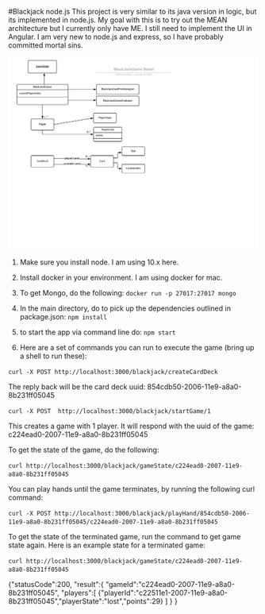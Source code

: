 #Blackjack node.js
This project is very similar to its java version in logic, but its implemented in node.js. My goal with this is to
try out the MEAN architecture but I currently only have ME. I still need to implement the UI in Angular. I am
very new to node.js and express, so I have probably committed mortal sins. 

![](images/BlackJackGameModel.png)

1) Make sure you install node. I am using 10.x here.

2) Install docker in your environment. I am using docker for mac.

3) To get Mongo, do the following:
```docker run -p 27017:27017 mongo```

4) In the main directory, do to pick up the dependencies outlined in package.json: 
```npm install```

5) to start the app via command line do:
```npm start```

6) Here are a set of commands you can run to execute the game (bring up a shell to run these):


```curl -X POST http://localhost:3000/blackjack/createCardDeck```

The reply back will be the card deck uuid: 854cdb50-2006-11e9-a8a0-8b231ff05045

```curl -X POST  http://localhost:3000/blackjack/startGame/1```

This creates a game with 1 player. It will respond with the uuid of the game:
c224ead0-2007-11e9-a8a0-8b231ff05045

To get the state of the game, do the following:

```curl http://localhost:3000/blackjack/gameState/c224ead0-2007-11e9-a8a0-8b231ff05045```


You can play hands until the game terminates, by running the following curl command:

```curl -X POST http://localhost:3000/blackjack/playHand/854cdb50-2006-11e9-a8a0-8b231ff05045/c224ead0-2007-11e9-a8a0-8b231ff05045```

To get the state of the terminated game, run the command to get game state again. Here is an
example state for a terminated game:

```curl http://localhost:3000/blackjack/gameState/c224ead0-2007-11e9-a8a0-8b231ff05045```

{"statusCode":200,
 "result":{
    "gameId":"c224ead0-2007-11e9-a8a0-8b231ff05045",
    "players":[
    {"playerId":"c22511e1-2007-11e9-a8a0-8b231ff05045","playerState":"lost","points":29}
    ]
  }
 }
    

